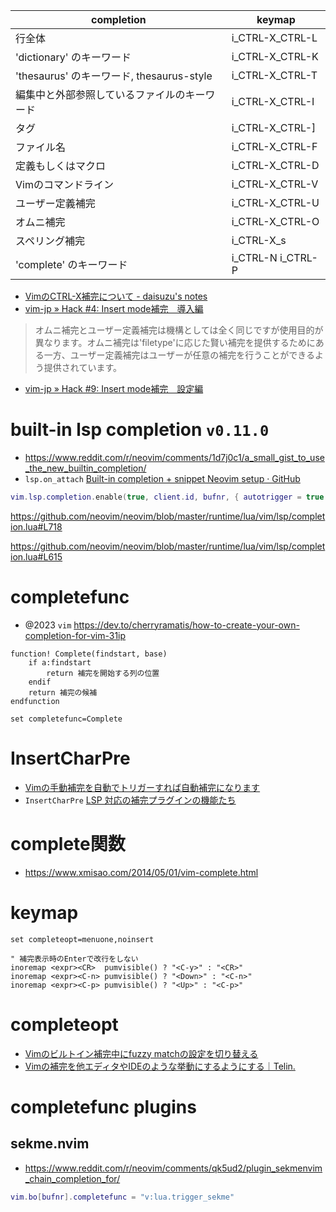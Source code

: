 | completion                                   | keymap            |
| -------------------------------------------- | ----------------- |
| 行全体                                       | i_CTRL-X_CTRL-L   |
| 'dictionary' のキーワード                    | i_CTRL-X_CTRL-K   |
| 'thesaurus' のキーワード, thesaurus-style    | i_CTRL-X_CTRL-T   |
| 編集中と外部参照しているファイルのキーワード | i_CTRL-X_CTRL-I   |
| タグ                                         | i_CTRL-X_CTRL-]   |
| ファイル名                                   | i_CTRL-X_CTRL-F   |
| 定義もしくはマクロ                           | i_CTRL-X_CTRL-D   |
| Vimのコマンドライン                          | i_CTRL-X_CTRL-V   |
| ユーザー定義補完                             | i_CTRL-X_CTRL-U   |
| オムニ補完                                   | i_CTRL-X_CTRL-O   |
| スペリング補完                               | i_CTRL-X_s        |
| 'complete' のキーワード                      | i_CTRL-N i_CTRL-P |

- [VimのCTRL-X補完について - daisuzu's notes](https://daisuzu.hatenablog.com/entry/2015/12/05/002129)
- [vim-jp &raquo; Hack #4: Insert mode補完　導入編](https://vim-jp.org/vim-users-jp/2009/05/01/Hack-4.html)

> オムニ補完とユーザー定義補完は機構としては全く同じですが使用目的が異なります。オムニ補完は'filetype'に応じた賢い補完を提供するためにある一方、ユーザー定義補完はユーザーが任意の補完を行うことができるよう提供されています。

- [vim-jp » Hack #9: Insert mode補完　設定編](https://vim-jp.org/vim-users-jp/2009/05/11/Hack-9.html)

# built-in lsp completion `v0.11.0`

- https://www.reddit.com/r/neovim/comments/1d7j0c1/a_small_gist_to_use_the_new_builtin_completion/
- `lsp.on_attach` [Built-in completion + snippet Neovim setup · GitHub](https://gist.github.com/MariaSolOs/2e44a86f569323c478e5a078d0cf98cc)

```lua
vim.lsp.completion.enable(true, client.id, bufnr, { autotrigger = true })
```

https://github.com/neovim/neovim/blob/master/runtime/lua/vim/lsp/completion.lua#L718

https://github.com/neovim/neovim/blob/master/runtime/lua/vim/lsp/completion.lua#L615

# completefunc

- @2023 `vim` https://dev.to/cherryramatis/how-to-create-your-own-completion-for-vim-31ip

```vim
function! Complete(findstart, base)
    if a:findstart
        return 補完を開始する列の位置
    endif
    return 補完の候補
endfunction

set completefunc=Complete
```

# InsertCharPre

- [Vimの手動補完を自動でトリガーすれば自動補完になります](https://zenn.dev/kawarimidoll/articles/c14c8bc0d7d73d)
- `InsertCharPre` [LSP 対応の補完プラグインの機能たち](https://zenn.dev/hrsh7th/scraps/565ac089dbaba1)

# complete関数

- https://www.xmisao.com/2014/05/01/vim-complete.html

# keymap

```vim
set completeopt=menuone,noinsert

" 補完表示時のEnterで改行をしない
inoremap <expr><CR>  pumvisible() ? "<C-y>" : "<CR>"
inoremap <expr><C-n> pumvisible() ? "<Down>" : "<C-n>"
inoremap <expr><C-p> pumvisible() ? "<Up>" : "<C-p>"
```

# completeopt

- [Vimのビルトイン補完中にfuzzy matchの設定を切り替える](https://zenn.dev/kawarimidoll/articles/262785e8ca05b0)
- [Vimの補完を他エディタやIDEのような挙動にするようにする｜Telin.](https://note.com/telin/n/na87dc604e042)

# completefunc plugins

## sekme.nvim

- https://www.reddit.com/r/neovim/comments/qk5ud2/plugin_sekmenvim_chain_completion_for/

```lua
vim.bo[bufnr].completefunc = "v:lua.trigger_sekme"
```
